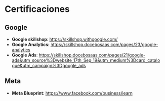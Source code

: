 # Certificaciones

## Google
- **Google skillshop**: https://skillshop.withgoogle.com/
- **Google Analytics**: https://skillshop.docebosaas.com/pages/23/google-analytics
- **Google Ads**: https://skillshop.docebosaas.com/pages/21/google-ads&utm_source%3Dwebsite_17th_Sep_19&utm_medium%3Dcard_catalogue&utm_campaign%3Dgoogle_ads

## Meta
- **Meta Blueprint**: https://www.facebook.com/business/learn